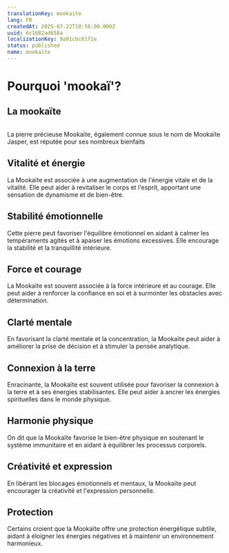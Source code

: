```yaml
---
translationKey: mookaite
lang: FR
createdAt: 2025-07-22T10:56:00.000Z
uuid: 6c1682ad658a
localizationKey: 9a91cbc61f1e
status: published
name: mookaïte
---
```

# Pourquoi 'mookaï'?

## La mookaïte

<img src="/_images/Capture%20d%E2%80%99%C3%A9cran%202023-12-15%20%C3%A0%2013.36.33.webp" alt="" />

La pierre précieuse Mookaïte, également connue sous le nom de Mookaïte Jasper, est réputée pour ses nombreux bienfaits

## Vitalité et énergie

La Mookaïte est associée à une augmentation de l'énergie vitale et de la vitalité. Elle peut aider à revitaliser le corps et l'esprit, apportant une sensation de dynamisme et de bien-être.

## Stabilité émotionnelle

Cette pierre peut favoriser l'équilibre émotionnel en aidant à calmer les tempéraments agités et à apaiser les émotions excessives. Elle encourage la stabilité et la tranquillité intérieure.

## Force et courage

La Mookaïte est souvent associée à la force intérieure et au courage. Elle peut aider à renforcer la confiance en soi et à surmonter les obstacles avec détermination.

## Clarté mentale

En favorisant la clarté mentale et la concentration, la Mookaïte peut aider à améliorer la prise de décision et à stimuler la pensée analytique.

## Connexion à la terre

Enracinante, la Mookaïte est souvent utilisée pour favoriser la connexion à la terre et à ses énergies stabilisantes. Elle peut aider à ancrer les énergies spirituelles dans le monde physique.

## Harmonie physique

On dit que la Mookaïte favorise le bien-être physique en soutenant le système immunitaire et en aidant à équilibrer les processus corporels.

## Créativité et expression

En libérant les blocages émotionnels et mentaux, la Mookaïte peut encourager la créativité et l'expression personnelle.

## Protection

Certains croient que la Mookaïte offre une protection énergétique subtile, aidant à éloigner les énergies négatives et à maintenir un environnement harmonieux.
